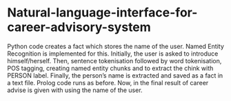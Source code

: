 # Natural-language-interface-for-career-advisory-system
Python code creates a fact which stores the name of the user. Named Entity Recognition is 
implemented for this. Initially, the user is asked to introduce himself/herself. Then, sentence 
tokenisation followed by word tokenisation, POS tagging, creating named entity chunks and to 
extract the chink with PERSON label. Finally, the person’s name is extracted and saved as a fact in a 
text file.
Prolog code runs as before. Now, in the final result of career advise is given with using the name of 
the user.
